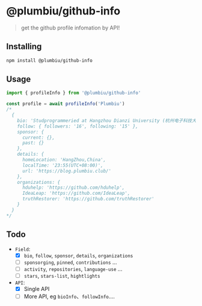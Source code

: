 # @plumbiu/github-info

> get the github profile infomation by API!

## Installing

```bash
npm install @plumbiu/github-info
```

## Usage

```js
import { profileInfo } from '@plumbiu/github-info'

const profile = await profileInfo('Plumbiu')
/*
  {
    bio: 'Studprogrammeried at Hangzhou Dianzi University (杭州电子科技大学) (HDU)，a front-end coder',
    follow: { followers: '16', following: '15' },
    sponsor: {
      current: {},
      past: {}
    },
    details: {
      homeLocation: 'HangZhou,China',
      localTime: '23:55(UTC+08:00)',
      url: 'https://blog.plumbiu.club/'
    },
    organizations: {
      hduhelp: 'https://github.com/hduhelp',
      IdeaLeap: 'https://github.com/IdeaLeap',
      truthRestorer: 'https://github.com/truthRestorer'
    }
  }
*/
```

## Todo

- `Field`:
  - [x] `bio`, `follow`, `sponsor`, `details`, `organizations`
  - [ ] `sponsorging`, `pinned`, `contributions` ...
  - [ ] `activity`, `repositories`, `language-use` ...
  - [ ] `stars`, `stars-list`, `hightlights`
- `API`:
  - [x] Single API
  - [ ] More API, eg `bioInfo`、`followInfo`....
